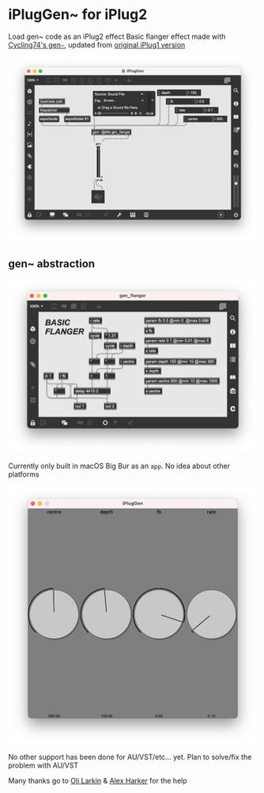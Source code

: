 # iPlugGen~ for iPlug2

Load gen~ code as an iPlug2 effect
Basic flanger effect made with [Cycling74's gen`~`](https://docs.cycling74.com/max8/vignettes/gen_topic), updated from [original iPlug1 version](https://github.com/uniphonic/IPlugGen)

![gen~](/image/iPlug_max.webp)

## gen~ abstraction
![gen~](/image/iPlug_max_gen_flanger.webp)

Currently only built in macOS Big Bur as an `app`. No idea about other platforms

![macOS app](/image/iPlugGen_app.webp)

No other support has been done for AU/VST/etc... yet. Plan to solve/fix the problem with AU/VST

Many thanks go to [Oli Larkin](https://github.com/olilarkin) & [Alex Harker](https://github.com/AlexHarker) for the help